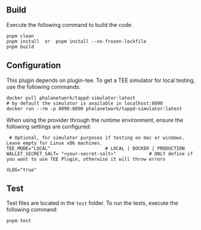 ## Build
Execute the following command to build the code.
```
pnpm clean
pnpm install  or  pnpm install --no-frozen-lockfile
pnpm build
```

## Configuration
This plugin depends on plugin-tee.
To get a TEE simulator for local testing, use the following commands:
```shell
docker pull phalanetwork/tappd-simulator:latest
# by default the simulator is available in localhost:8090
docker run --rm -p 8090:8090 phalanetwork/tappd-simulator:latest
```

When using the provider through the runtime environment, ensure the following settings are configured:
```shell
 # Optional, for simulator purposes if testing on mac or windows. Leave empty for Linux x86 machines.
TEE_MODE="LOCAL"                    # LOCAL | DOCKER | PRODUCTION
WALLET_SECRET_SALT= "<your-secret-salt>"            # ONLY define if you want to use TEE Plugin, otherwise it will throw errors

VLOG="true"
```

## Test 

Test files are located in the `test` folder. To run the tests, execute the following command:

```shell
pnpm test

```

